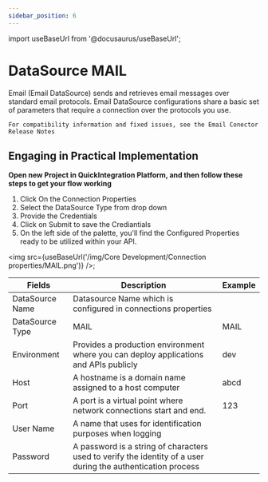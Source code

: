 ```yaml
---
sidebar_position: 6
---
```


import useBaseUrl from '@docusaurus/useBaseUrl';

# DataSource MAIL

Email (Email DataSource) sends and retrieves email messages over standard email protocols. Email DataSource configurations share a basic set of parameters that require a connection over the protocols you use.

`For compatibility information and fixed issues, see the Email Conector Release Notes`

## Engaging in Practical Implementation

**Open new Project in QuickIntegration Platform, and then follow these steps to get your flow working**

1) Click On the Connection Properties
2) Select the DataSource Type from drop down
3) Provide the Credentials 
4) Click on Submit to save the Crediantials
5) On the left side of the palette, you'll find the Configured Properties ready to be utilized within your API.

<img src={useBaseUrl('/img/Core Development/Connection properties/MAIL.png')} />;

<table>
<thead>
<tr>
<th>Fields</th>
<th>Description</th>
<th>Example</th>
</tr>
</thead>
<tbody>
<tr>
<td>DataSource Name</td>
<td>Datasource Name which is configured in connections properties</td>
<td></td>
</tr>
<tr>
<td>DataSource Type</td>
<td>MAIL</td>
<td>MAIL</td>
</tr>
<tr>
<td>Environment</td>
<td>Provides a production environment where you can deploy applications and APIs publicly</td>
<td>dev</td>
</tr>
<tr>
<td>Host</td>
<td>A hostname is a domain name assigned to a host computer</td>
<td>abcd</td>
</tr>
<tr>
<td>Port</td>
<td>A port is a virtual point where network connections start and end.</td>
<td>123</td>
</tr>
<tr>
<td>User Name</td>
<td>A name that uses for identification purposes when logging </td>
<td></td>
</tr>
<tr>
<td>Password</td>
<td>A password is a string of characters used to verify the identity of a user during the authentication process</td>
<td></td>
</tr>
</tbody>
</table>